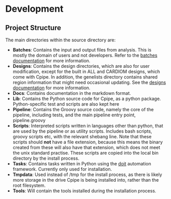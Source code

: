 # Development
## Project Structure
The main directories within the source directory are:

* **Batches**: Contains the input and output files from analysis. This is mostly the domain of users and not developers. Refer to the [batches documentation](batches.md) for more information.
* **Designs**: Contains the design directories, which are also for user modification, except for the built in ALL and CARDIOM designs, which come with Cpipe. In addition, the genelists directory contains shared region information that might need occasional updating. See the [designs documentation](designs.md) for more information.
* **Docs**: Contains documentation in the markdown format.
* **Lib**: Contains the Python source code for Cpipe, as a python package. Python-specific test and scripts are also kept here
* **Pipeline**: Contains the Groovy source code, namely the core of the pipeline, including tests, and the main pipeline entry point, pipeline.groovy
* **Scripts**: Interpreted scripts written in languages other than python, that are used by the pipeline or as utility scripts. Includes bash scripts, groovy scripts etc, with the relevant shebang line. Note that these scripts should **not** have a file extension, because this means the binary created from these will also have that extension, which does not meet the unix standard practise. These scripts are copied into the local bin directory by the install process.
* **Tasks**: Contains tasks written in Python using the [doit](pydoit.org/contents.html) automation framework. Currently only used for installation.
* **Tmpdata**: Used instead of /tmp for the install process, as there is likely more storage in the drive Cpipe is being installed into, rather than the root filesystem.
* **Tools**: Will contain the tools installed during the installation process.
